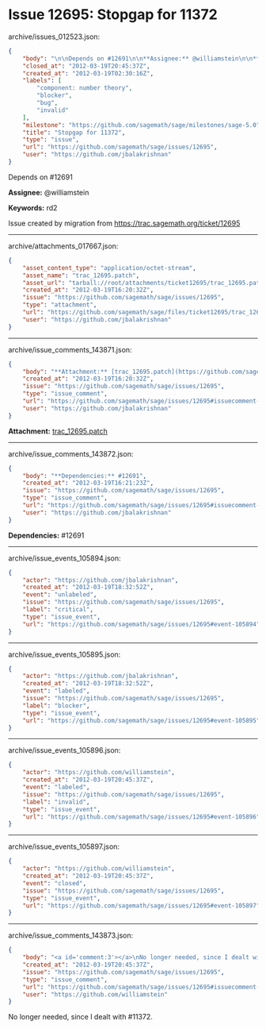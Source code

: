 # Issue 12695: Stopgap for 11372

archive/issues_012523.json:
```json
{
    "body": "\n\nDepends on #12691\n\n**Assignee:** @williamstein\n\n**Keywords:** rd2\n\nIssue created by migration from https://trac.sagemath.org/ticket/12695\n\n",
    "closed_at": "2012-03-19T20:45:37Z",
    "created_at": "2012-03-19T02:30:16Z",
    "labels": [
        "component: number theory",
        "blocker",
        "bug",
        "invalid"
    ],
    "milestone": "https://github.com/sagemath/sage/milestones/sage-5.0",
    "title": "Stopgap for 11372",
    "type": "issue",
    "url": "https://github.com/sagemath/sage/issues/12695",
    "user": "https://github.com/jbalakrishnan"
}
```


Depends on #12691

**Assignee:** @williamstein

**Keywords:** rd2

Issue created by migration from https://trac.sagemath.org/ticket/12695





---

archive/attachments_017667.json:
```json
{
    "asset_content_type": "application/octet-stream",
    "asset_name": "trac_12695.patch",
    "asset_url": "tarball://root/attachments/ticket12695/trac_12695.patch",
    "created_at": "2012-03-19T16:20:32Z",
    "issue": "https://github.com/sagemath/sage/issues/12695",
    "type": "attachment",
    "url": "https://github.com/sagemath/sage/files/ticket12695/trac_12695.patch",
    "user": "https://github.com/jbalakrishnan"
}
```



---

archive/issue_comments_143871.json:
```json
{
    "body": "**Attachment:** [trac_12695.patch](https://github.com/sagemath/sage/files/ticket12695/trac_12695.patch)",
    "created_at": "2012-03-19T16:20:32Z",
    "issue": "https://github.com/sagemath/sage/issues/12695",
    "type": "issue_comment",
    "url": "https://github.com/sagemath/sage/issues/12695#issuecomment-143871",
    "user": "https://github.com/jbalakrishnan"
}
```

**Attachment:** [trac_12695.patch](https://github.com/sagemath/sage/files/ticket12695/trac_12695.patch)



---

archive/issue_comments_143872.json:
```json
{
    "body": "**Dependencies:** #12691",
    "created_at": "2012-03-19T16:21:23Z",
    "issue": "https://github.com/sagemath/sage/issues/12695",
    "type": "issue_comment",
    "url": "https://github.com/sagemath/sage/issues/12695#issuecomment-143872",
    "user": "https://github.com/jbalakrishnan"
}
```

**Dependencies:** #12691



---

archive/issue_events_105894.json:
```json
{
    "actor": "https://github.com/jbalakrishnan",
    "created_at": "2012-03-19T18:32:52Z",
    "event": "unlabeled",
    "issue": "https://github.com/sagemath/sage/issues/12695",
    "label": "critical",
    "type": "issue_event",
    "url": "https://github.com/sagemath/sage/issues/12695#event-105894"
}
```



---

archive/issue_events_105895.json:
```json
{
    "actor": "https://github.com/jbalakrishnan",
    "created_at": "2012-03-19T18:32:52Z",
    "event": "labeled",
    "issue": "https://github.com/sagemath/sage/issues/12695",
    "label": "blocker",
    "type": "issue_event",
    "url": "https://github.com/sagemath/sage/issues/12695#event-105895"
}
```



---

archive/issue_events_105896.json:
```json
{
    "actor": "https://github.com/williamstein",
    "created_at": "2012-03-19T20:45:37Z",
    "event": "labeled",
    "issue": "https://github.com/sagemath/sage/issues/12695",
    "label": "invalid",
    "type": "issue_event",
    "url": "https://github.com/sagemath/sage/issues/12695#event-105896"
}
```



---

archive/issue_events_105897.json:
```json
{
    "actor": "https://github.com/williamstein",
    "created_at": "2012-03-19T20:45:37Z",
    "event": "closed",
    "issue": "https://github.com/sagemath/sage/issues/12695",
    "type": "issue_event",
    "url": "https://github.com/sagemath/sage/issues/12695#event-105897"
}
```



---

archive/issue_comments_143873.json:
```json
{
    "body": "<a id='comment:3'></a>\nNo longer needed, since I dealt with #11372.",
    "created_at": "2012-03-19T20:45:37Z",
    "issue": "https://github.com/sagemath/sage/issues/12695",
    "type": "issue_comment",
    "url": "https://github.com/sagemath/sage/issues/12695#issuecomment-143873",
    "user": "https://github.com/williamstein"
}
```

<a id='comment:3'></a>
No longer needed, since I dealt with #11372.
